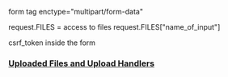 

form tag
enctype="multipart/form-data"

request.FILES = access to files
request.FILES["name_of_input"]

csrf_token inside the form

### [Uploaded Files and Upload Handlers](https://docs.djangoproject.com/en/3.2/ref/files/uploads/)
